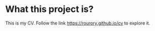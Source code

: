# What this project is?

This is my CV. Follow the link https://rourory.github.io/cv to explore it.
